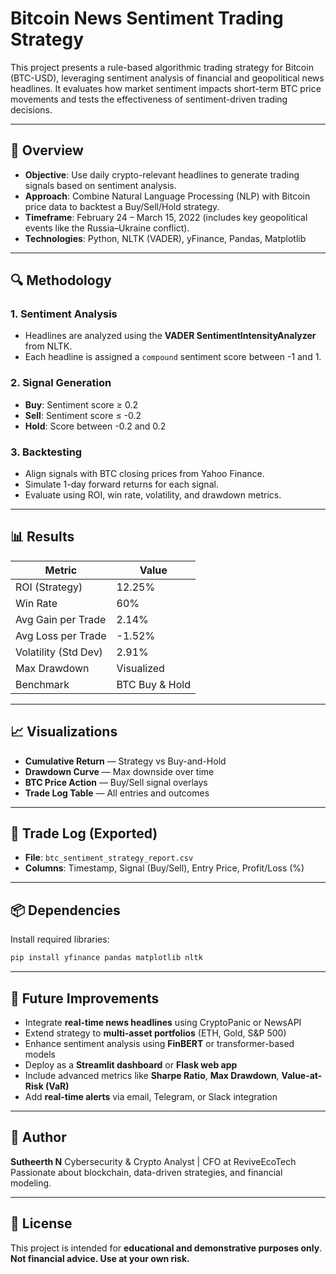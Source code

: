 # Bitcoin News Sentiment Trading Strategy

This project presents a rule-based algorithmic trading strategy for Bitcoin (BTC-USD), leveraging sentiment analysis of financial and geopolitical news headlines. It evaluates how market sentiment impacts short-term BTC price movements and tests the effectiveness of sentiment-driven trading decisions.

---

## 🧭 Overview

- **Objective**: Use daily crypto-relevant headlines to generate trading signals based on sentiment analysis.
- **Approach**: Combine Natural Language Processing (NLP) with Bitcoin price data to backtest a Buy/Sell/Hold strategy.
- **Timeframe**: February 24 – March 15, 2022 (includes key geopolitical events like the Russia–Ukraine conflict).
- **Technologies**: Python, NLTK (VADER), yFinance, Pandas, Matplotlib

---

## 🔍 Methodology

### 1. Sentiment Analysis
- Headlines are analyzed using the **VADER SentimentIntensityAnalyzer** from NLTK.
- Each headline is assigned a `compound` sentiment score between -1 and 1.

### 2. Signal Generation
- **Buy**: Sentiment score ≥ 0.2  
- **Sell**: Sentiment score ≤ -0.2  
- **Hold**: Score between -0.2 and 0.2

### 3. Backtesting
- Align signals with BTC closing prices from Yahoo Finance.
- Simulate 1-day forward returns for each signal.
- Evaluate using ROI, win rate, volatility, and drawdown metrics.

---

## 📊 Results

| Metric                  | Value     |
|-------------------------|-----------|
| ROI (Strategy)          | 12.25%    |
| Win Rate                | 60%       |
| Avg Gain per Trade      | 2.14%     |
| Avg Loss per Trade      | -1.52%    |
| Volatility (Std Dev)    | 2.91%     |
| Max Drawdown            | Visualized |
| Benchmark               | BTC Buy & Hold |

---

## 📈 Visualizations

- **Cumulative Return** — Strategy vs Buy-and-Hold  
- **Drawdown Curve** — Max downside over time  
- **BTC Price Action** — Buy/Sell signal overlays  
- **Trade Log Table** — All entries and outcomes

---

## 📁 Trade Log (Exported)

- **File**: `btc_sentiment_strategy_report.csv`  
- **Columns**: Timestamp, Signal (Buy/Sell), Entry Price, Profit/Loss (%)

---

## 📦 Dependencies

Install required libraries:

```bash
pip install yfinance pandas matplotlib nltk
````

---

## 🚀 Future Improvements

* Integrate **real-time news headlines** using CryptoPanic or NewsAPI
* Extend strategy to **multi-asset portfolios** (ETH, Gold, S\&P 500)
* Enhance sentiment analysis using **FinBERT** or transformer-based models
* Deploy as a **Streamlit dashboard** or **Flask web app**
* Include advanced metrics like **Sharpe Ratio**, **Max Drawdown**, **Value-at-Risk (VaR)**
* Add **real-time alerts** via email, Telegram, or Slack integration

---

## 👤 Author

**Sutheerth N**
Cybersecurity & Crypto Analyst | CFO at ReviveEcoTech
Passionate about blockchain, data-driven strategies, and financial modeling.

---

## 📄 License

This project is intended for **educational and demonstrative purposes only**.
**Not financial advice. Use at your own risk.**

```
